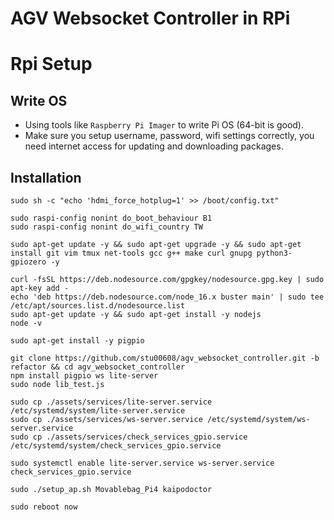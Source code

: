 # AGV Websocket Controller in RPi

# Rpi Setup

## Write OS
* Using tools like `Raspberry Pi Imager` to write Pi OS (64-bit is good).
* Make sure you setup username, password, wifi settings correctly, you need internet access for updating and downloading packages.

## Installation 
```
sudo sh -c "echo 'hdmi_force_hotplug=1' >> /boot/config.txt"

sudo raspi-config nonint do_boot_behaviour B1
sudo raspi-config nonint do_wifi_country TW

sudo apt-get update -y && sudo apt-get upgrade -y && sudo apt-get install git vim tmux net-tools gcc g++ make curl gnupg python3-gpiozero -y

curl -fsSL https://deb.nodesource.com/gpgkey/nodesource.gpg.key | sudo apt-key add -
echo 'deb https://deb.nodesource.com/node_16.x buster main' | sudo tee /etc/apt/sources.list.d/nodesource.list
sudo apt-get update -y && sudo apt-get install -y nodejs
node -v

sudo apt-get install -y pigpio

git clone https://github.com/stu00608/agv_websocket_controller.git -b refactor && cd agv_websocket_controller
npm install pigpio ws lite-server
sudo node lib_test.js

sudo cp ./assets/services/lite-server.service /etc/systemd/system/lite-server.service
sudo cp ./assets/services/ws-server.service /etc/systemd/system/ws-server.service
sudo cp ./assets/services/check_services_gpio.service /etc/systemd/system/check_services_gpio.service

sudo systemctl enable lite-server.service ws-server.service check_services_gpio.service

sudo ./setup_ap.sh Movablebag_Pi4 kaipodoctor

sudo reboot now
```
